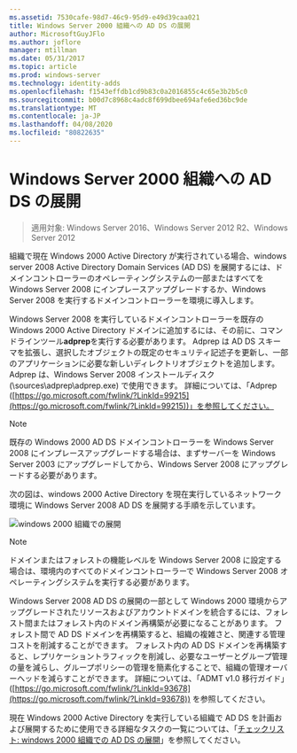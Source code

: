 ```yaml
---
ms.assetid: 7530cafe-98d7-46c9-95d9-e49d39caa021
title: Windows Server 2000 組織への AD DS の展開
author: MicrosoftGuyJFlo
ms.author: joflore
manager: mtillman
ms.date: 05/31/2017
ms.topic: article
ms.prod: windows-server
ms.technology: identity-adds
ms.openlocfilehash: f1543effdb1cd9b83c0a2016855c4c65e3b2b5c0
ms.sourcegitcommit: b00d7c8968c4adc8f699dbee694afe6ed36bc9de
ms.translationtype: MT
ms.contentlocale: ja-JP
ms.lasthandoff: 04/08/2020
ms.locfileid: "80822635"
---
```

# <a name="deploying-ad-ds-in-a-windows-2000-organization"></a>Windows Server 2000 組織への AD DS の展開

>適用対象: Windows Server 2016、Windows Server 2012 R2、Windows Server 2012

組織で現在 Windows 2000 Active Directory が実行されている場合、windows server 2008 Active Directory Domain Services (AD DS) を展開するには、ドメインコントローラーのオペレーティングシステムの一部またはすべてを Windows Server 2008 にインプレースアップグレードするか、Windows Server 2008 を実行するドメインコントローラーを環境に導入します。  
  
Windows Server 2008 を実行しているドメインコントローラーを既存の Windows 2000 Active Directory ドメインに追加するには、その前に、コマンドラインツール**adprep**を実行する必要があります。 Adprep は AD DS スキーマを拡張し、選択したオブジェクトの既定のセキュリティ記述子を更新し、一部のアプリケーションに必要な新しいディレクトリオブジェクトを追加します。 Adprep は、Windows Server 2008 インストールディスク (\sources\adprep\adprep.exe) で使用できます。 詳細については、「Adprep ([https://go.microsoft.com/fwlink/?LinkId=99215](https://go.microsoft.com/fwlink/?LinkId=99215))」を参照してください。  
  
> [!NOTE]  
> 既存の Windows 2000 AD DS ドメインコントローラーを Windows Server 2008 にインプレースアップグレードする場合は、まずサーバーを Windows Server 2003 にアップグレードしてから、Windows Server 2008 にアップグレードする必要があります。  
  
次の図は、windows 2000 Active Directory を現在実行しているネットワーク環境に Windows Server 2008 AD DS を展開する手順を示しています。  
  
![windows 2000 組織での展開](media/Deploying-AD-DS-in-a-Windows-2000-Organization/ee51218a-a858-49d9-8b99-9986679191c1.gif)  
  
> [!NOTE]  
> ドメインまたはフォレストの機能レベルを Windows Server 2008 に設定する場合は、環境内のすべてのドメインコントローラーで Windows Server 2008 オペレーティングシステムを実行する必要があります。  
  
Windows Server 2008 AD DS の展開の一部として Windows 2000 環境からアップグレードされたリソースおよびアカウントドメインを統合するには、フォレスト間またはフォレスト内のドメイン再構築が必要になることがあります。 フォレスト間で AD DS ドメインを再構築すると、組織の複雑さと、関連する管理コストを削減することができます。 フォレスト内の AD DS ドメインを再構築すると、レプリケーショントラフィックを削減し、必要なユーザーとグループ管理の量を減らし、グループポリシーの管理を簡素化することで、組織の管理オーバーヘッドを減らすことができます。 詳細については、「ADMT v1.0 移行ガイド」 ([https://go.microsoft.com/fwlink/?LinkId=93678](https://go.microsoft.com/fwlink/?LinkId=93678)) を参照してください。  
  
現在 Windows 2000 Active Directory を実行している組織で AD DS を計画および展開するために使用できる詳細なタスクの一覧については、「[チェックリスト: windows 2000 組織での AD DS の展開](https://technet.microsoft.com/library/cc732737.aspx)」を参照してください。  
  


